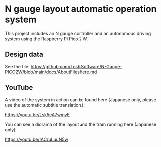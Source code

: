 # N gauge layout automatic operation system

This project includes an N gauge controller and an autonomous driving system using the Raspberry Pi Pico 2 W.

## Design data

See the file: https://github.com/ToshiSoftware/N-Gauge-PICO2W/blob/main/docs/AboutFilesHere.md

## YouTube

A video of the system in action can be found here (Japanese only, please use the automatic subtitle translation.):

https://youtu.be/Lsk5eA7wmyE

You can see a diorama of the layout and the tram running here (Japanese only):

https://youtu.be/IACruLuuN5w
